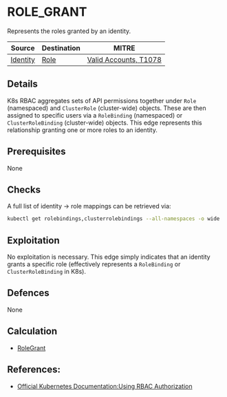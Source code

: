 # ROLE_GRANT

Represents the roles granted by an identity.

| Source                                    | Destination                           | MITRE                            |
| ----------------------------------------- | ------------------------------------- |----------------------------------|
| [Identity](../vertices/IDENTITY.md) | [Role](../vertices/ROLE.md) | [Valid Accounts, T1078](https://attack.mitre.org/techniques/T1078/) |

## Details

K8s RBAC aggregates sets of API permissions together under `Role` (namespaced) and `ClusterRole` (cluster-wide) objects. These are then assigned to specific users via a `RoleBinding` (namespaced) or `ClusterRoleBinding` (cluster-wide) objects. This edge represents this relationship granting one or more roles to an identity.

## Prerequisites

None

## Checks

A full list of identity → role mappings can be retrieved via:

```bash
kubectl get rolebindings,clusterrolebindings --all-namespaces -o wide  
```

## Exploitation

No exploitation is necessary. This edge simply indicates that an identity grants a specific role (effectively represents a `RoleBinding` or `ClusterRoleBinding` in K8s).

## Defences

None

## Calculation

+ [RoleGrant](../../pkg/kubehound/graph/edge/role_grant.go)

## References:

+ [Official Kubernetes Documentation:Using RBAC Authorization](https://kubernetes.io/docs/reference/access-authn-authz/rbac/#rolebinding-and-clusterrolebinding)


